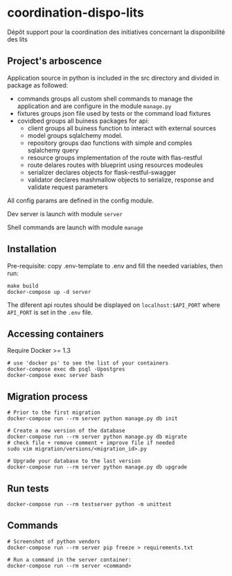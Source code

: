 # coordination-dispo-lits
Dépôt support pour la coordination des initiatives concernant la disponibilité des lits


## Project's arboscence

Application source in python is included in the src directory and divided in package as followed:

   - commands groups all custom shell commands to manage the application and are configure in the module `manage.py`
   - fixtures groups json file used by tests or the command load fixtures
   - covidbed groups all buiness packages for api:
       - client groups all buiness function to interact with external sources
       - model groups sqlalchemy model.
       - repository groups dao functions with simple and comples sqlalchemy query
       - resource groups implementation of the route with flas-restful
       - route delares routes with blueprint using resources modeules
       - serializer declares objects for flask-restful-swagger
       - validator declares mashmallow objects to serialize, response and validate request parameters

All config params are defined in the config module.

Dev server is launch with module `server`

Shell commands are launch with module `manage`


## Installation

Pre-requisite: copy .env-template to .env and fill the needed variables, then run:
```
make build
docker-compose up -d server
```

The diferent api routes should be displayed on `localhost:$API_PORT` where `API_PORT` is set in the `.env` file.

## Accessing containers

Require Docker >= 1.3

```shell
# use 'docker ps' to see the list of your containers
docker-compose exec db psql -Upostgres
docker-compose exec server bash
```

## Migration process

```shell
# Prior to the first migration
docker-compose run --rm server python manage.py db init

# Create a new version of the database
docker-compose run --rm server python manage.py db migrate
# check file + remove comment + improve file if needed
sudo vim migration/versions/<migration_id>.py

# Upgrade your database to the last version
docker-compose run --rm server python manage.py db upgrade
```

## Run tests

```shell
docker-compose run --rm testserver python -m unittest
```

## Commands

```shell
# Screenshot of python vendors
docker-compose run --rm server pip freeze > requirements.txt

# Run a command in the server container:
docker-compose run --rm server <command>
```

